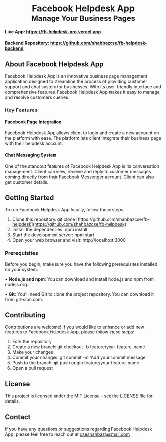 <h1 align="center">Facebook Helpdesk App</br><sub align="center">Manage Your Business Pages</sub></h1>

#### Live App: https://fb-helpdesk-pro.vercel.app
#### Backend Repository: https://github.com/shahbazcse/fb-helpdesk-backend

## About Facebook Helpdesk App

Facebook Helpdesk App is an innovative business page management application designed to streamline the process of providing customer support and chat system for businesses. With its user-friendly interface and comprehensive features, Facebook Helpdesk App makes it easy to manage and resolve customers queries.

### Key Features

#### Facebook Page Integration
Facebook Helpdesk App allows client to login and create a new account on the platform with ease. The platform lets client integrate their business page with their helpdesk account.

#### Chat Messaging System
One of the standout features of Facebook Helpdesk App is its conversation management. Client can view, receive and reply to customer messages coming directly from their Facebook Messenger account. Client can also get customer details.

## Getting Started

To run Facebook Helpdesk App locally, follow these steps:

1. Clone this repository: git clone [https://github.com/shahbazcse/fb-helpdesk](https://github.com/shahbazcse/fb-helpdesk)
2. Install the dependencies: npm install
3. Start the development server: npm start
4. Open your web browser and visit: http://localhost:3000

### Prerequisites

Before you begin, make sure you have the following prerequisites installed on your system:

• **Node.js and npm**: You can download and install Node.js and npm from nodejs.org.

• **Git**: You'll need Git to clone the project repository. You can download it from git-scm.com.

## Contributing

Contributions are welcome! If you would like to enhance or add new features to Facebook Helpdesk App, please follow these steps:

1. Fork the repository
2. Create a new branch: git checkout -b feature/your-feature-name
3. Make your changes
4. Commit your changes: git commit -m 'Add your commit message'
5. Push to the branch: git push origin feature/your-feature-name
6. Open a pull request

## License

This project is licensed under the MIT License - see the [LICENSE](https://opensource.org/license/mit/) file for details.

## Contact
If you have any questions or suggestions regarding Facebook Helpdesk App, please feel free to reach out at cseshahbaz@gmail.com

